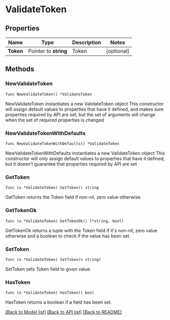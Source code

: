 # ValidateToken

## Properties

Name | Type | Description | Notes
------------ | ------------- | ------------- | -------------
**Token** | Pointer to **string** | Token | [optional] 

## Methods

### NewValidateToken

`func NewValidateToken() *ValidateToken`

NewValidateToken instantiates a new ValidateToken object
This constructor will assign default values to properties that have it defined,
and makes sure properties required by API are set, but the set of arguments
will change when the set of required properties is changed

### NewValidateTokenWithDefaults

`func NewValidateTokenWithDefaults() *ValidateToken`

NewValidateTokenWithDefaults instantiates a new ValidateToken object
This constructor will only assign default values to properties that have it defined,
but it doesn't guarantee that properties required by API are set

### GetToken

`func (o *ValidateToken) GetToken() string`

GetToken returns the Token field if non-nil, zero value otherwise.

### GetTokenOk

`func (o *ValidateToken) GetTokenOk() (*string, bool)`

GetTokenOk returns a tuple with the Token field if it's non-nil, zero value otherwise
and a boolean to check if the value has been set.

### SetToken

`func (o *ValidateToken) SetToken(v string)`

SetToken sets Token field to given value.

### HasToken

`func (o *ValidateToken) HasToken() bool`

HasToken returns a boolean if a field has been set.


[[Back to Model list]](../README.md#documentation-for-models) [[Back to API list]](../README.md#documentation-for-api-endpoints) [[Back to README]](../README.md)


